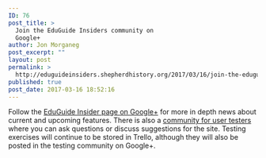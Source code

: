 ```yaml
---
ID: 76
post_title: >
  Join the EduGuide Insiders community on
  Google+
author: Jon Morganeg
post_excerpt: ""
layout: post
permalink: >
  http://eduguideinsiders.shepherdhistory.org/2017/03/16/join-the-eduguide-insiders-community-on-google/
published: true
post_date: 2017-03-16 18:52:16
---
```

<p>Follow the <a href="https://plus.google.com/b/102906894756847084014/102906894756847084014">EduGuide Insider page on Google+</a> for more in depth news about current and upcoming features. There is also a <a href="https://plus.google.com/b/102906894756847084014/communities/107310603151482085733">community for user testers</a> where you can ask questions or discuss suggestions for the site. Testing exercises will continue to be stored in Trello, although they will also be posted in the testing community on Google+.</p>